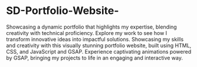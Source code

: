 # SD-Portfolio-Website-
Showcasing a dynamic portfolio that highlights my expertise, blending creativity with technical proficiency. Explore my work to see how I transform innovative ideas into impactful solutions.
Showcasing my skills and creativity with this visually stunning portfolio website, built using HTML, CSS, and JavaScript and GSAP. Experience captivating animations powered by GSAP, bringing my projects to life in an engaging and interactive way.


